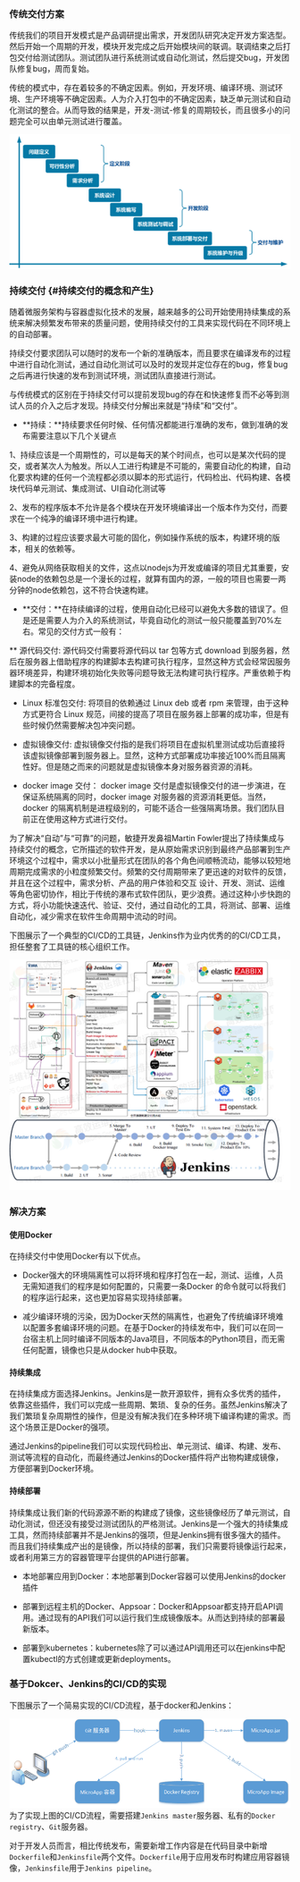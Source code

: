 ### **传统交付方案**

传统我们的项目开发模式是产品调研提出需求，开发团队研究决定开发方案选型。然后开始一个周期的开发，模块开发完成之后开始模块间的联调。联调结束之后打包交付给测试团队。测试团队进行系统测试或自动化测试，然后提交bug，开发团队修复bug，周而复始。

传统的模式中，存在着较多的不确定因素。例如，开发环境、编译环境、测试环境、生产环境等不确定因素。人为介入打包中的不确定因素，缺乏单元测试和自动化测试的整合。从而导致的结果是，开发-测试-修复的周期较长，而且很多小的问题完全可以由单元测试进行覆盖。

![](/assets/import3.png)

### 持续交付 {#持续交付的概念和产生}

随着微服务架构与容器虚拟化技术的发展，越来越多的公司开始使用持续集成的系统来解决频繁发布带来的质量问题，使用持续交付的工具来实现代码在不同环境上的自动部署。

持续交付要求团队可以随时的发布一个新的准确版本，而且要求在编译发布的过程中进行自动化测试，通过自动化测试可以及时的发现并定位存在的bug，修复bug之后再进行快速的发布到测试环境，测试团队直接进行测试。

与传统模式的区别在于持续交付可以提前发现bug的存在和快速修复而不必等到测试人员的介入之后才发现。持续交付分解出来就是“持续”和“交付”。

* **持续：**持续要求任何时候、任何情况都能进行准确的发布，做到准确的发布需要注意以下几个关键点

1、持续应该是一个周期性的，可以是每天的某个时间点，也可以是某次代码的提交，或者某次人为触发。所以人工进行构建是不可能的，需要自动化的构建，自动化要求构建的任何一个流程都必须以脚本的形式运行，代码检出、代码构建、各模块代码单元测试、集成测试、UI自动化测试等

2、发布的程序版本不允许是各个模块在开发环境编译出一个版本作为交付，而要求在一个纯净的编译环境中进行构建。

3、构建的过程应该要求最大可能的固化，例如操作系统的版本，构建环境的版本，相关的依赖等。

4、避免从网络获取相关的文件，这点以nodejs为开发或编译的项目尤其重要，安装node的依赖包总是一个漫长的过程，就算有国内的源，一般的项目也需要一两分钟的node依赖包，这不符合快速构建。

* **交付：**在持续编译的过程，使用自动化已经可以避免大多数的错误了。但是还是需要人为介入的系统测试，毕竟自动化的测试一般只能覆盖到70%左右。常见的交付方式一般有：

** 源代码交付: 源代码交付需要将源代码以 tar 包等方式 download 到服务器，然后在服务器上借助程序的构建脚本去构建可执行程序，显然这种方式会经常因服务器环境差异，构建环境初始化失败等问题导致无法构建可执行程序。严重依赖于构建脚本的完备程度。

* Linux 标准包交付: 将项目的依赖通过 Linux deb 或者 rpm 来管理，由于这种方式更符合 Linux 规范，间接的提高了项目在服务器上部署的成功率，但是有些时候仍然需要解决包冲突问题。

* 虚拟镜像交付: 虚拟镜像交付指的是我们将项目在虚拟机里测试成功后直接将该虚拟镜像部署到服务器上。显然，这种方式部署成功率接近100%而且隔离性好。但是随之而来的问题就是虚拟镜像本身对服务器资源的消耗。

* docker image 交付： docker image 交付是虚拟镜像交付的进一步演进，在保证系统隔离的同时，docker image 对服务器的资源消耗更低。当然，docker 的隔离机制是进程级别的，可能不适合一些强隔离场景。我们团队目前正在使用这种方式进行交付。



为了解决“自动”与“可靠”的问题，敏捷开发鼻祖Martin Fowler提出了持续集成与持续交付的概念，它所描述的软件开发，是从原始需求识别到最终产品部署到生产环境这个过程中，需求以小批量形式在团队的各个角色间顺畅流动，能够以较短地周期完成需求的小粒度频繁交付。频繁的交付周期带来了更迅速的对软件的反馈，并且在这个过程中，需求分析、产品的用户体验和交互 设计、开发、测试、运维等角色密切协作，相比于传统的瀑布式软件团队，更少浪费。通过这种小步快跑的方式，将小功能快速迭代、验证、交付，通过自动化的工具，将测试、部署、运维自动化，减少需求在软件生命周期中流动的时间。

下图展示了一个典型的CI/CD的工具链，Jenkins作为业内优秀的的CI/CD工具，担任整套了工具链的核心组织工作。

![](/assets/58f3b593-06a6-4c28-b579-2dc73d5d1dfc.png)

### **解决方案**

#### **使用Docker**

在持续交付中使用Docker有以下优点。

* Docker强大的环境隔离性可以将环境和程序打包在一起，测试、运维，人员无需知道我们的程序是如何配置的，只需要一条Docker 的命令就可以将我们的程序运行起来，这也更加容易实现持续部署。

* 减少编译环境的污染，因为Docker天然的隔离性，也避免了传统编译环境难以配置多套编译环境的问题。在基于Docker的持续发布中，我们可以在同一台宿主机上同时编译不同版本的Java项目，不同版本的Python项目，而无需任何配置，镜像也只是从docker hub中获取。

#### **持续集成**

在持续集成方面选择Jenkins。Jenkins是一款开源软件，拥有众多优秀的插件，依靠这些插件，我们可以完成一些周期、繁琐、复杂的任务。虽然Jenkins解决了我们繁琐复杂周期性的操作，但是没有解决我们在多种环境下编译构建的需求。而这个场景正是Docker的强项。

通过Jenkins的pipeline我们可以实现代码检出、单元测试、编译、构建、发布、测试等流程的自动化，而最终通过Jenkins的Docker插件将产出物构建成镜像，方便部署到Docker环境。

#### **持续部署**

持续集成让我们新的代码源源不断的构建成了镜像，这些镜像经历了单元测试，自动化测试，但还没有接受过测试团队的严格测试。Jenkins是一个强大的持续集成工具，然而持续部署并不是Jenkins的强项，但是Jenkins拥有很多强大的插件。而且我们持续集成产出的是镜像，所以持续的部署，我们只需要将镜像运行起来，或者利用第三方的容器管理平台提供的API进行部署。

* 本地部署应用到Docker：本地部署到Docker容器可以使用Jenkins的docker插件

* 部署到远程主机的Docker、Appsoar：Docker和Appsoar都支持开启API调用。通过现有的API我们可以运行我们生成镜像版本。从而达到持续的部署最新版本。

* 部署到kubernetes：kubernetes除了可以通过API调用还可以在jenkins中配置kubectl的方式创建或更新deployments。

### 基于Dokcer、Jenkins的CI/CD的实现

下图展示了一个简易实现的CI/CD流程，基于docker和Jenkins：

![](/assets/import2.png)为了实现上图的CI/CD流程，需要搭建`Jenkins master`服务器、私有的`Docker registry`、`Git`服务器。

对于开发人员而言，相比传统发布，需要新增工作内容是在代码目录中新增`Dockerfile`和`Jenkinsfile`两个文件。`Dockerfile`用于应用发布时构建应用容器镜像，`Jenkinsfile`用于`Jenkins pipeline`。

